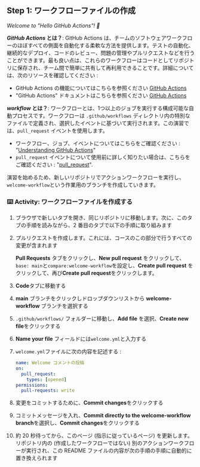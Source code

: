 ## Step 1: ワークフローファイルの作成

_Welcome to "Hello GitHub Actions"! :wave:_

**_GitHub Actions_ とは？**: GitHub Actions は、チームのソフトウェアワークフローのほぼすべての側面を自動化する柔軟な方法を提供します。テストの自動化、継続的なデプロイ、コードのレビュー、問題の管理やプルリクエストなどを行うことができます。最も良い点は、これらのワークフローはコードとしてリポジトリに保存され、チーム間で簡単に共有して再利用できることです。詳細については、次のリソースを確認してください :

- GitHub Actions の機能についてはこちらを参照ください [GitHub Actions](https://github.com/features/actions)
- "GitHub Actions" ドキュメントはこちらを参照ください [GitHub Actions](https://docs.github.com/actions)

**_workflow_ とは？**: ワークフローとは、1つ以上のジョブを実行する構成可能な自動プロセスです。ワークフローは `.github/workflows` ディレクトリ内の特別なファイルで定義され、選択したイベントに基づいて実行されます。この演習では、`pull_request` イベントを使用します。

- ワークフロー、ジョブ、イベントについてはこちらをご確認ください : "[Understanding GitHub Actions](https://docs.github.com/en/actions/learn-github-actions/understanding-github-actions)"
- `pull_request` イベントについて使用前に詳しく知りたい場合は、こちらをご確認ください : "[pull_request](https://docs.github.com/en/developers/webhooks-and-events/webhooks/webhook-events-and-payloads#pull_request)".

演習を始めるため、新しいリポジトリでアクションワークフローを実行し、`welcome-workflow`という作業用のブランチを作成していきます。

### :keyboard: Activity: ワークフローファイルを作成する

1. ブラウザで新しいタブを開き、同じリポジトリに移動します。次に、このタブの手順を読みながら、2 番目のタブで以下の手順に取り組みます
1. プルリクエストを作成します。これには、コースのこの部分で行うすべての変更が含まれます

   **Pull Requests** タブをクリックし、**New pull request** をクリックして、`base: main`と`compare:welcome-workflow`を設定し、**Create pull request** をクリックして、再び**Create pull request**をクリックします。

1. **Code**タブに移動する
1. **main** ブランチをクリックしドロップダウンリストから **welcome-workflow** ブランチを選択する
1. `.github/workflows/` フォルダーに移動し、**Add file** を選択、**Create new file**をクリックする
1. **Name your file** フィールドには`welcome.yml`と入力する
1. `welcome.yml`ファイルに次の内容を記述する :

   ```yaml copy
   name: Welcome コメントの投稿
   on:
     pull_request:
       types: [opened]
   permissions:
     pull-requests: write
   ```

1. 変更をコミットするために、**Commit changes**をクリックする
1. コミットメッセージを入れ、**Commit directly to the welcome-workflow branch**を選択し、**Commit changes**をクリックする
1. 約 20 秒待ってから、このページ (指示に従っているページ) を更新します。リポジトリ内の (作成したワークフローではない) 別のアクションワークフローが実行され、この README ファイルの内容が次の手順の手順に自動的に置き換えられます
